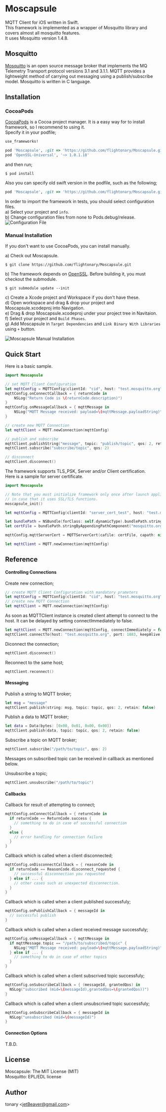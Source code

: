 Moscapsule
==========

MQTT Client for iOS written in Swift.  
This framework is implemented as a wrapper of Mosquitto library and covers almost all mosquitto features.  
It uses Mosquitto version 1.4.8.

Mosquitto
---------
[Mosquitto](http://mosquitto.org/ "Mosquitto") is an open source message broker that implements the MQ Telemetry Transport protocol versions 3.1 and 3.1.1.
MQTT provides a lightweight method of carrying out messaging using a publish/subscribe model.
Mosquitto is written in C language.

Installation
------------

### CocoaPods
[CocoaPods](http://cocoapods.org) is a Cocoa project manager. It is a easy way for to install framework, so I recommend to using it.  
Specify it in your podfile;
```ruby
use_frameworks!

pod 'Moscapsule', :git => 'https://github.com/flightonary/Moscapsule.git'
pod 'OpenSSL-Universal', '~> 1.0.1.18'
```

and then run;
```
$ pod install
```

Also you can specify old swift version in the podfile, such as the following;
```ruby
pod 'Moscapsule', :git => 'https://github.com/flightonary/Moscapsule.git', :branch => 'swift2'
```

In order to import the framework in tests, you should select configuration files.  
a) Select your project and `info`.  
b) Change configuration files from none to Pods.debug/release.  
![Configuration File](https://flightonary.github.io/img/inst_with_cocoapods.png)

### Manual Installation
If you don't want to use CocoaPods, you can install manually.

a) Check out Moscapsule.  
```
$ git clone https://github.com/flightonary/Moscapsule.git
```
b) The framework depends on [OpenSSL](https://github.com/krzyzanowskim/OpenSSL "OpenSSL"). Before building it, you must checkout the submodule.
```
$ git submodule update --init
```
c) Create a Xcode project and Workspace if you don't have these.  
d) Open workspace and drag & drop your project and Moscapsule.xcodeproj into Navigation.  
e) Drag & drop Moscapsule.xcodeproj under your project tree in Navitaion.  
f) Select your project and `Build Phases`.  
g) Add Moscapsule in `Target Dependencies` and `Link Binary With Libraries` using `+` button.  

![Moscapsule Manual Installation](https://flightonary.github.io/img/mosq_install.png)


Quick Start
-----
Here is a basic sample.
```swift
import Moscapsule

// set MQTT Client Configuration
let mqttConfig = MQTTConfig(clientId: "cid", host: "test.mosquitto.org", port: 1883, keepAlive: 60)
mqttConfig.onConnectCallback = { returnCode in
    NSLog("Return Code is \(returnCode.description)")
}
mqttConfig.onMessageCallback = { mqttMessage in
    NSLog("MQTT Message received: payload=\(mqttMessage.payloadString)")
}

// create new MQTT Connection
let mqttClient = MQTT.newConnection(mqttConfig)

// publish and subscribe
mqttClient.publishString("message", topic: "publish/topic", qos: 2, retain: false)
mqttClient.subscribe("subscribe/topic", qos: 2)

// disconnect
mqttClient.disconnect()
```

The framework supports TLS_PSK, Server and/or Client certification.  
Here is a sample for server certificate.
```swift
import Moscapsule

// Note that you must initialize framework only once after launch application
// in case that it uses SSL/TLS functions.
moscapsule_init()

let mqttConfig = MQTTConfig(clientId: "server_cert_test", host: "test.mosquitto.org", port: 8883, keepAlive: 60)

let bundlePath = NSBundle(forClass: self.dynamicType).bundlePath.stringByAppendingPathComponent("cert.bundle")
let certFile = bundlePath.stringByAppendingPathComponent("mosquitto.org.crt")

mqttConfig.mqttServerCert = MQTTServerCert(cafile: certFile, capath: nil)

let mqttClient = MQTT.newConnection(mqttConfig)
```

Reference
-------
#### Controlling Connections
Create new connection;
```swift
// create MQTT Client Configuration with mandatory prameters
let mqttConfig = MQTTConfig(clientId: "cid", host: "test.mosquitto.org", port: 1883, keepAlive: 60)
// create new MQTT Connection
let mqttClient = MQTT.newConnection(mqttConfig)
```
As soon as MQTTClient instance is created client attempt to connect to the host. It can be delayed by setting connectImmediately to false.
```swift
let mqttClient = MQTT.newConnection(mqttConfig, connectImmediately = false)
mqttClient.connectTo(host: "test.mosquitto.org", port: 1883, keepAlive: 60)
```

Diconnect the connection;  
```swift
mqttClient.disconnect()
```

Reconnect to the same host;  
```swift
mqttClient.reconnect()
```

#### Messaging

Publish a string to MQTT broker;  
```swift
let msg = "message"
mqttClient.publish(string: msg, topic: topic, qos: 2, retain: false)
```

Publish a data to MQTT broker;  
```swift
let data = Data(bytes: [0x00, 0x01, 0x00, 0x00])
mqttClient.publish(data, topic: topic, qos: 2, retain: false)
```

Subscribe a topic on MQTT broker;  
```swift
mqttClient.subscribe("/path/to/topic", qos: 2)
```
Messages on subscribed topic can be received in callback as mentioned below.

Unsubscribe a topic;  
```swift
mqttClient.unsubscribe("/path/to/topic")
```

#### Callbacks
Callback for result of attempting to connect;
```swift
mqttConfig.onConnectCallback = { returnCode in
  if returnCode == ReturnCode.success {
    // something to do in case of successful connection
  }
  else {
    // error handling for connection failure
  }
}
```

Callback which is called when a client disconnected;
```swift
mqttConfig.onDisconnectCallback = { reasonCode in
  if returnCode == ReasonCode.disconnect_requested {
    // successful disconnection you requested
  } else if ... {
    // other cases such as unexpected disconnection.
  }
}
```

Callback which is called when a client published successfuly;
```swift
mqttConfig.onPublishCallback = { messageId in
  // successful publish
}
```

Callback which is called when a client received message successfuly;
```swift
mqttConfig.onMessageCallback = { mqttMessage in
  if mqttMessage.topic == "/path/to/subscribed/topic" {
    NSLog("MQTT Message received: payload=\(mqttMessage.payloadString)")
  } else if ... {
    // something to do in case of other topics
  }
}
```

Callback which is called when a client subscrived topic successfuly;
```swift
mqttConfig.onSubscribeCallback = { (messageId, grantedQos) in
  NSLog("subscribed (mid=\(messageId),grantedQos=\(grantedQos))")
}
```

Callback which is called when a client unsubscrived topic successfuly;
```swift
mqttConfig.onSubscribeCallback = { messageId in
  NSLog("unsubscribed (mid=\(messageId)")
}
```

#### Connection Options
T.B.D.


License
-------
Moscapsule: The MIT License (MIT)  
Mosquitto: EPL/EDL license

Author
------
tonary <<jetBeaver@gmail.com>>
